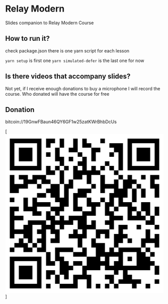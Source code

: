# Relay Modern

Slides companion to Relay Modern Course

## How to run it?

check package.json there is one yarn script for each lesson

`yarn setup` is first one
`yarn simulated-defer` is the last one for now

## Is there videos that accompany slides?
Not yet, if I receive enough donations to buy a microphone I will record the course.
Who donated will have the course for free

## Donation

bitcoin://19GnwFBaun46QY6GF1w25zatKWrBhbDcUs

[![bitcoin](./img/sibelius.jpg)]
